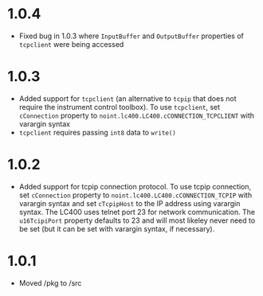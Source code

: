 # 1.0.4

- Fixed bug in 1.0.3 where `InputBuffer` and `OutputBuffer` properties of `tcpclient` were being accessed

# 1.0.3

- Added support for `tcpclient` (an alternative to `tcpip` that does not require the instrument control toolbox).  To use `tcpclient`, set `cConnection` property to `noint.lc400.LC400.cCONNECTION_TCPCLIENT` with varargin syntax
- `tcpclient` requires passing `int8` data to `write()` 

# 1.0.2

- Added support for tcpip connection protocol.  To use tcpip connection, set `cConnection` property to `noint.lc400.LC400.cCONNECTION_TCPIP` with varargin syntax and set `cTcpipHost` to the IP address using varargin syntax.  The LC400 uses telnet port 23 for network communication.  The `u16TcipiPort` property defaults to 23 and will most likeley never need to be set (but it can be set with varargin syntax, if necessary).

# 1.0.1

- Moved /pkg to /src